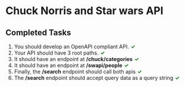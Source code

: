 ﻿<style>
ol li:after {
  content: '✓';
  font-weight: bold;
  margin: 5px;
  color: green;
}
</style>

# Chuck Norris and Star wars API

## Completed Tasks

<ol>
  <li>You should develop an OpenAPI compliant API.</li>
  <li>Your API should have 3 root paths.</li>
  <li>It should have an endpoint at <b>/chuck/categories</b></li>
  <li>It should have an endpoint at <b>/swapi/people</b></li>
  <li>Finally, the <b>/search</b> endpoint should call both apis</b></li>
  <li>The <b>/search</b> endpoint should accept query data as a query string</li>
</ol>
